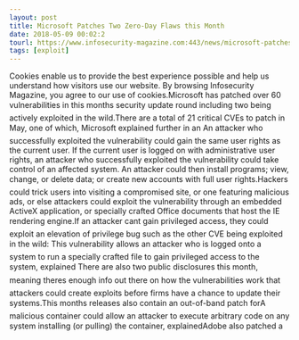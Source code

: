 ```yaml
---
layout: post
title: Microsoft Patches Two Zero-Day Flaws this Month
date: 2018-05-09 00:02:2
tourl: https://www.infosecurity-magazine.com:443/news/microsoft-patches-zero-day-flaws/
tags: [exploit]
---
```

Cookies enable us to provide the best experience possible and help us understand how visitors use our website. By browsing Infosecurity Magazine, you agree to our use of cookies.Microsoft has patched over 60 vulnerabilities in this months security update round including two being actively exploited in the wild.There are a total of 21 critical CVEs to patch in May, one of which, Microsoft explained further in an An attacker who successfully exploited the vulnerability could gain the same user rights as the current user. If the current user is logged on with administrative user rights, an attacker who successfully exploited the vulnerability could take control of an affected system. An attacker could then install programs; view, change, or delete data; or create new accounts with full user rights.Hackers could trick users into visiting a compromised site, or one featuring malicious ads, or else attackers could exploit the vulnerability through an embedded ActiveX application, or specially crafted Office documents that host the IE rendering engine.If an attacker cant gain privileged access, they could exploit an elevation of privilege bug such as the other CVE being exploited in the wild: This vulnerability allows an attacker who is logged onto a system to run a specially crafted file to gain privileged access to the system, explained There are also two public disclosures this month, meaning theres enough info out there on how the vulnerabilities work that attackers could create exploits before firms have a chance to update their systems.This months releases also contain an out-of-band patch forA malicious container could allow an attacker to execute arbitrary code on any system installing (or pulling) the container, explainedAdobe also patched a 